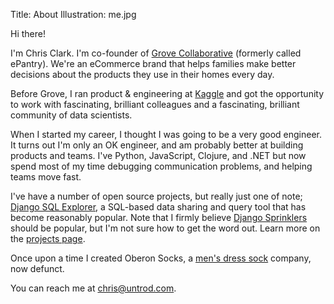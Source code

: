 Title: About
Illustration: me.jpg

Hi there!

I'm Chris Clark. I'm co-founder of
[Grove Collaborative](https://www.grove.co) (formerly called
ePantry). We're an eCommerce brand that helps families make better
decisions about the products they use in their homes every day.

Before Grove, I ran product & engineering at
[Kaggle](https://www.kaggle.com) and got the opportunity to work with
fascinating, brilliant colleagues and a fascinating, brilliant
community of data scientists.

When I started my career, I thought I was going to be a very good
engineer. It turns out I'm only an OK engineer, and am probably better
at building products and teams. I've Python, JavaScript, Clojure, and
.NET but now spend most of my time debugging communication problems,
and helping teams move fast.

I've have a number of open source projects, but really just one of
note;
[Django SQL Explorer](https://github.com/groveco/django-sql-explorer),
a SQL-based data sharing and query tool that has become reasonably
popular. Note that I firmly believe
[Django Sprinklers](https://github.com/groveco/django-sprinklers)
should be popular, but I'm not sure how to get the word out. Learn
more on the [projects page](/pages/projects.html).

Once upon a time I created Oberon Socks, a
[men's dress sock]({filename}/images/oberon-socks.png) company, now
defunct.

You can reach me at chris@untrod.com.
